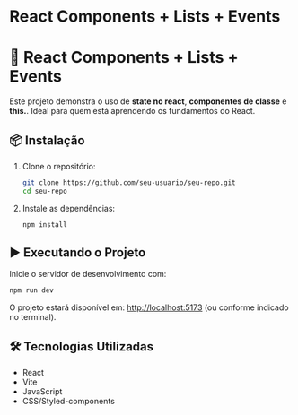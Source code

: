 # React Components + Lists + Events

# 🚀 React Components + Lists + Events

Este projeto demonstra o uso de **state no react**, **componentes de classe** e **this.**. Ideal para quem está aprendendo os fundamentos do React.

## 📦 Instalação

1. Clone o repositório:

   ```bash
   git clone https://github.com/seu-usuario/seu-repo.git
   cd seu-repo
   ```

2. Instale as dependências:

   ```bash
   npm install
   ```

## ▶️ Executando o Projeto

Inicie o servidor de desenvolvimento com:

```bash
npm run dev
```

O projeto estará disponível em: [http://localhost:5173](http://localhost:5173) (ou conforme indicado no terminal).

## 🛠 Tecnologias Utilizadas

* React
* Vite
* JavaScript
* CSS/Styled-components 